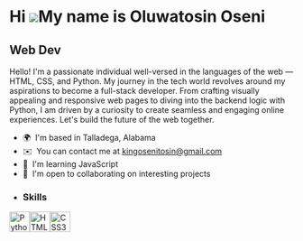 Hi ![](https://user-images.githubusercontent.com/18350557/176309783-0785949b-9127-417c-8b55-ab5a4333674e.gif)My name is Oluwatosin Oseni
========================================================================================================================================

Web Dev
-------

Hello! I'm a passionate individual well-versed in the languages of the web — HTML, CSS, and Python. My journey in the tech world revolves around my aspirations to become a full-stack developer. From crafting visually appealing and responsive web pages to diving into the backend logic with Python, I am driven by a curiosity to create seamless and engaging online experiences. Let's build the future of the web together.

*   🌍  I'm based in Talladega, Alabama
*   ✉️  You can contact me at [kingosenitosin@gmail.com](mailto:kingosenitosin@gmail.com)
*   🧠  I'm learning JavaScript
*   🤝  I'm open to collaborating on interesting projects
*   ### Skills 
<p align="left">
<a href="https://www.python.org/" target="_blank" rel="noreferrer"><img src="https://raw.githubusercontent.com/danielcranney/readme-generator/main/public/icons/skills/python-colored.svg" width="36" height="36" alt="Python" /></a><a href="https://developer.mozilla.org/en-US/docs/Glossary/HTML5" target="_blank" rel="noreferrer"><img src="https://raw.githubusercontent.com/danielcranney/readme-generator/main/public/icons/skills/html5-colored.svg" width="36" height="36" alt="HTML5" /></a><a href="https://www.w3.org/TR/CSS/#css" target="_blank" rel="noreferrer"><img src="https://raw.githubusercontent.com/danielcranney/readme-generator/main/public/icons/skills/css3-colored.svg" width="36" height="36" alt="CSS3" /></a>
                    </p>
